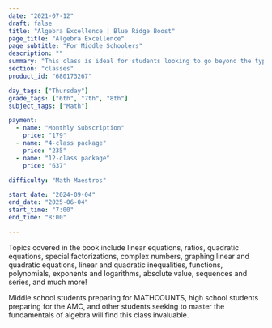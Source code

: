 ```yaml
---
date: "2021-07-12"
draft: false
title: "Algebra Excellence | Blue Ridge Boost"
page_title: "Algebra Excellence"
page_subtitle: "For Middle Schoolers"
description: ""
summary: "This class is ideal for students looking to go beyond the typical school curriculum. Based on the renowned textbook by Art of Problem Solving founder Richard Rusczyk, the course emphasizes learning through problem-solving with instructors available to provide clarifying explanations. Instead of traditional lecturing, most of the class time is dedicated to tackling challenging problems. Students will be encouraged to write complete and clear solutions to exercises, an important skill in communicating mathematics effectively."
section: "classes"
product_id: "680173267"

day_tags: ["Thursday"]
grade_tags: ["6th", "7th", "8th"]
subject_tags: ["Math"]

payment:
  - name: "Monthly Subscription"
    price: "179"
  - name: "4-class package"
    price: "235"
  - name: "12-class package"
    price: "637"

difficulty: "Math Maestros"

start_date: "2024-09-04"
end_date: "2025-06-04"
start_time: "7:00"
end_time: "8:00"

---
```


<p>Topics covered in the book include linear equations, ratios, quadratic equations, special factorizations, complex numbers, graphing linear and quadratic equations, linear and quadratic inequalities, functions, polynomials, exponents and logarithms, absolute value, sequences and series, and much more!</p>

<p>Middle school students preparing for MATHCOUNTS, high school students preparing for the AMC, and other students seeking to master the fundamentals of algebra will find this class invaluable.</p>